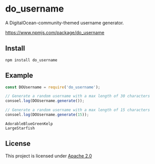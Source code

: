 # do_username

A DigitalOcean-community-themed username generator.

https://www.npmjs.com/package/do_username

## Install

`npm install do_username`

## Example

```javascript
const DOUsername = require('do_username');

// Generate a random username with a max length of 30 characters
consoel.log(DOUsername.generate());

// Generate a random username with a max length of 15 characters
consoel.log(DOUsername.generate(15));
```

```text
AdorableBlueGreenKelp
LargeStarfish
```

## License

This project is licensed under [Apache 2.0](LICENSE) 
